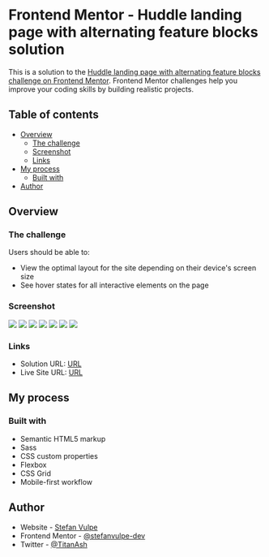 # Frontend Mentor - Huddle landing page with alternating feature blocks solution

This is a solution to the [Huddle landing page with alternating feature blocks challenge on Frontend Mentor](https://www.frontendmentor.io/challenges/huddle-landing-page-with-alternating-feature-blocks-5ca5f5981e82137ec91a5100). Frontend Mentor challenges help you improve your coding skills by building realistic projects. 

## Table of contents

- [Overview](#overview)
  - [The challenge](#the-challenge)
  - [Screenshot](#screenshot)
  - [Links](#links)
- [My process](#my-process)
  - [Built with](#built-with)
- [Author](#author)
## Overview

### The challenge

Users should be able to:

- View the optimal layout for the site depending on their device's screen size
- See hover states for all interactive elements on the page

### Screenshot

![](./screenshots/desktop-view-145058.png)
![](./screenshots/desktop-view-145103.png)
![](./screenshots/desktop-view-145114.png)
![](./screenshots/mobile-view-145231.png)
![](./screenshots/mobile-view-145239.png)
![](./screenshots/mobile-view-145247.png)
![](./screenshots/mobile-view-145340.png)


### Links

- Solution URL: [URL](https://github.com/stefanvulpe-dev/Huddle-Landing-Page-V2)
- Live Site URL: [URL](https://stefanvulpe-dev.github.io/Huddle-Landing-Page-V2/)

## My process

### Built with

- Semantic HTML5 markup
- Sass
- CSS custom properties
- Flexbox
- CSS Grid
- Mobile-first workflow

## Author

- Website - [Stefan Vulpe](https://github.com/stefanvulpe-dev)
- Frontend Mentor - [@stefanvulpe-dev](https://www.frontendmentor.io/profile/stefanvulpe-dev)
- Twitter - [@TitanAsh](https://twitter.com/TitanAsh)
